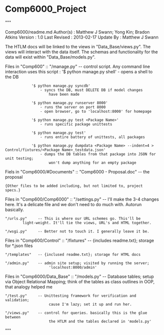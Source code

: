 Comp6000_Project
================

 """

 Comp6000/readme.md
 Author(s)    : Matthew J Swann; Yong Kin; Bradon Atkins
 Version      : 1.0
 Last Revised : 2013-02-17
 Update By    : Matthew J Swann
 
 The HTLM docs will be linked to the views in "Data_Base/views.py". 
 The views will interact with the data itself. The schemas and 
 functionality for the data will exist within "Data_Base/models.py".
 
 Files in "Comp600" ::
   "/manage.py"   -- control script. Any command line interaction
 			uses this script :
 				'$ python manage.py shell'
 					- opens a shell to the DB
 					
 				'$ python manage.py syncdb'
 					- syncs the DB, must DELETE DB if model changes
 						have been made
 						
 				'$ python manage.py runserver 8000'
 					- runs the server on port 8000
 					- open browser, go to 'localhost:8000' for homepage
 				
 				'$ python manage.py test <Package Name>'
 					- runs specific package unittests
 				
 				'$ python manage.py test'
 					- runs entire battery of unittests, all packages
 				
 				'$ python manage.py dumpdata <Package Name> --indent=4 > Control/fixtures/<Package Name>_testdata.json'
 					- dumps the DB tables from that package into JSON for unit testing;
 						won't dump anything for an empty package
 						
 Fiels in "Comp6000/#Documents" ::
 	"Comp6000 - Proposal.doc" -- the proposal
 	
 	{Other files to be added including, but not limited to, project specs.}
 
 Files in "Comp600/Comp6000" ::
 	"/settings.py" -- I'll make the 3-4 changes here. It's a delicate
 			file and we don't need to do much with. Autorun basically.
 			
 	"/urls.py"     -- This is where our URL schemes go. This'll be
 			light-weight. It'll tie the views, URL's and HTML together.
 			
 	"/wsgi.py"     -- Better not to touch it. I generally leave it be.
 	
 	
 Files in "Comp600/Control" ::
 	"/fixtures"    -- {includes readme.txt}; storage for *.json files
 	
 	"/templates"   -- {inclused readme.txt}; storage for HTML docs
 	
 	"/admin.py"    -- admin site setup; visited by running the server;
 						'localhost:8000/admin'
 						
 						
 Files in "Comp6000/Data_Base" ::
 	"/models.py"   -- Database tables; setup via Object Relational Mapping;
 						think of the tables as class outlines in OOP, that
 						analogy helped me
 						
 	"/test.py"     -- Unittesting framework for verification and validation;
 						cause I'm lazy; set it up and run her.
 						
 	"/views.py"    -- control for queries. basically this is the glue between
 						the HTLM and the tables declared in 'models.py'
 """
